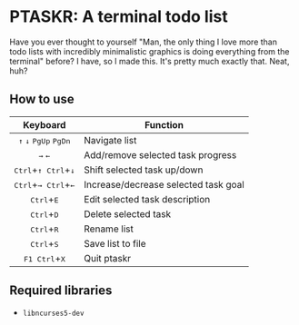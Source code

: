 # PTASKR: A terminal todo list
Have you ever thought to yourself "Man, the only thing I love more than todo lists with incredibly minimalistic graphics is doing everything from the terminal" before? I have, so I made this. It's pretty much exactly that. Neat, huh?

## How to use

| Keyboard | Function |   
| :---: | --- |   
| <kbd>&uarr;</kbd> <kbd>&darr;</kbd> <kbd>PgUp</kbd> <kbd>PgDn</kbd> | Navigate list |
| <kbd>&rarr;</kbd> <kbd>&larr;</kbd> | Add/remove selected task progress |
| <kbd>Ctrl</kbd>+<kbd>&uarr;</kbd>&ensp;<kbd>Ctrl</kbd>+<kbd>&darr;</kbd> | Shift selected task up/down |
| <kbd>Ctrl</kbd>+<kbd>&rarr;</kbd>&ensp;<kbd>Ctrl</kbd>+<kbd>&larr;</kbd> | Increase/decrease selected task goal |
| <kbd>Ctrl</kbd>+<kbd>E</kbd> | Edit selected task description |
| <kbd>Ctrl</kbd>+<kbd>D</kbd> | Delete selected task |
| <kbd>Ctrl</kbd>+<kbd>R</kbd> | Rename list |
| <kbd>Ctrl</kbd>+<kbd>S</kbd> | Save list to file |
| <kbd>F1</kbd>&ensp;<kbd>Ctrl</kbd>+<kbd>X</kbd> | Quit ptaskr |

## Required libraries
- `libncurses5-dev`
